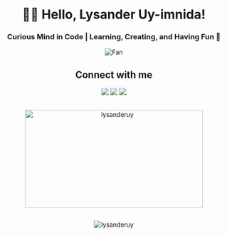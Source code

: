 <h1 align="center">🤞🏿 Hello, Lysander Uy-imnida!</h1>
<h3 align="center">Curious Mind in Code | Learning, Creating, and Having Fun 🚀</h3>

<div align="center">
<img src="https://github.com/fnky/fnky/raw/fnky/img/fan-1.gif" alt="Fan" align="center">
</div>

<h2 align="center">Connect with me</h2>
<div align="center">
<a href="https://www.linkedin.com/in/lysander-uy-805557223/" target="_blank"><img src="https://img.shields.io/badge/LinkedIn-0077B5?style=for-the-badge&logo=linkedin&logoColor=white" target="_blank"></a>
<a href="https://github.com/lysanderuy" target="_blank"><img src="https://img.shields.io/badge/GitHub-100000?style=for-the-badge&logo=github&logoColor=white" target="_blank"></a>
<a href = "mailto:lysander@gmail.com"><img src="https://img.shields.io/badge/-Gmail-%23333?style=for-the-badge&logo=gmail&logoColor=white" target="_blank"></a>
</div>

<h2 align="center"></h2>
<div align="center">
<img align="center"  width="400" height="220" src="https://github-readme-stats.vercel.app/api/top-langs/?username=lysanderuy&layout=compact&theme=gotham" alt=lysanderuy />
</div>
<h2 align="center"></h2>
<p align="center"> <img src="https://komarev.com/ghpvc/?username=lysanderuy&label=Profile%20views&color=0e75b6&style=flat" alt="lysanderuy" /> </p>
